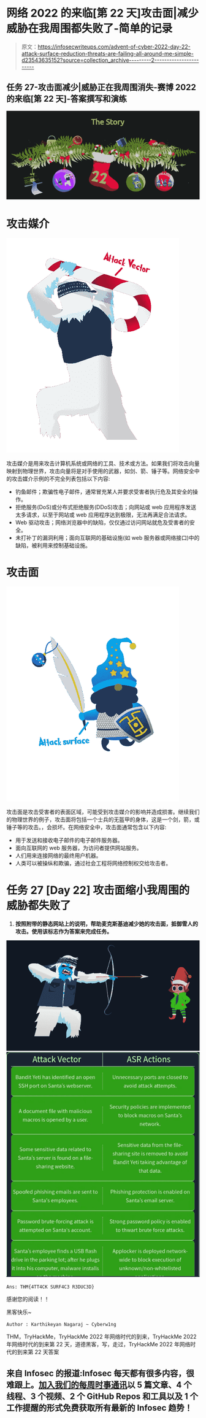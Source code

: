# 网络 2022 的来临[第 22 天]攻击面|减少威胁在我周围都失败了-简单的记录

> 原文：<https://infosecwriteups.com/advent-of-cyber-2022-day-22-attack-surface-reduction-threats-are-failing-all-around-me-simple-d23543635152?source=collection_archive---------2----------------------->

## 任务 27-攻击面减少|威胁正在我周围消失-赛博 2022 的来临[第 22 天]-答案撰写和演练

![](img/f876ab6e6f4872ace6e7ca4a321972f4.png)

# 攻击媒介

![](img/a1722e17dd656d769a6a2c0e0b335bc0.png)

攻击媒介是用来攻击计算机系统或网络的工具、技术或方法。如果我们将攻击向量映射到物理世界，攻击向量将是对手使用的武器，如剑、箭、锤子等。网络安全中的攻击媒介示例的不完全列表包括以下内容:

*   钓鱼邮件；欺骗性电子邮件，通常冒充某人并要求受害者执行危及其安全的操作。
*   拒绝服务(DoS)或分布式拒绝服务(DDoS)攻击；向网站或 web 应用程序发送太多请求，以至于网站或 web 应用程序达到极限，无法再满足合法请求。
*   Web 驱动攻击；网络浏览器中的缺陷，仅仅通过访问网站就危及受害者的安全。
*   未打补丁的漏洞利用；面向互联网的基础设施(如 web 服务器或网络接口)中的缺陷，被利用来控制基础设施。

# 攻击面

![](img/9135271d821811fa2531c4baff70204b.png)

攻击面是攻击受害者的表面区域，可能受到攻击媒介的影响并造成损害。继续我们的物理世界的例子，攻击面将包括一个士兵的无盔甲的身体，这是一个剑，箭，或锤子等的攻击。，会损坏。在网络安全中，攻击面通常包含以下内容:

*   用于发送和接收电子邮件的电子邮件服务器。
*   面向互联网的 web 服务器，为访问者提供网站服务。
*   人们用来连接网络的最终用户机器。
*   人类可以被操纵和欺骗，通过社会工程将网络控制权交给攻击者。

# 任务 27 [Day 22] **攻击面缩小**我周围的威胁都失败了

1.  **按照附带的静态网站上的说明，帮助麦克斯基迪减少她的攻击面，抵御雪人的攻击。使用该标志作为答案来完成任务。**

![](img/c103bbde738d2bb9142e9990c049a0c8.png)![](img/74f34a30ffebc03a4e17d4f0e940ec90.png)

```
Ans: THM{4TT4CK SURF4C3 R3DUC3D} 
```

感谢您的阅读！！

黑客快乐~

```
Author : Karthikeyan Nagaraj ~ Cyberw1ng
```

THM，TryHackMe，TryHackMe 2022 年网络时代的到来，TryHackMe 2022 年网络时代的到来第 22 天，道德黑客，写，走过，TryHackMe 2022 年网络时代的到来第 22 天答案

## 来自 Infosec 的报道:Infosec 每天都有很多内容，很难跟上。[加入我们的每周时事通讯](https://weekly.infosecwriteups.com/)以 5 篇文章、4 个线程、3 个视频、2 个 GitHub Repos 和工具以及 1 个工作提醒的形式免费获取所有最新的 Infosec 趋势！